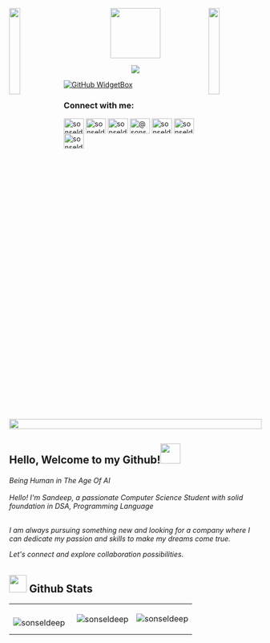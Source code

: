 <img align="left" src="https://user-images.githubusercontent.com/65187002/144930161-2f783401-8d27-4fdf-a2f7-cc0ba32f1f1f.gif" width="21%" style="display:inline;"><img align="right" src="https://user-images.githubusercontent.com/65187002/144930161-2f783401-8d27-4fdf-a2f7-cc0ba32f1f1f.gif" width="21%" style="display:inline;">

<p align="center"><img src="https://media.giphy.com/media/M9gbBd9nbDrOTu1Mqx/giphy.gif" width="100"/></p>

<p align="center">
  <a href="https://github.com/DenverCoder1/readme-typing-svg"><img src="https://readme-typing-svg.herokuapp.com?font=Time+New+Roman&color=cyan&size=40&center=true&vCenter=true&width=800&height=100&lines=Code+is+Life..&hearts;++;Analytical+and+Problem-Solving,;Adaptablility+and+Flexability,;Active+Learner/Researcher,;Love+to+learn+new+stuffs..<3"></a>
</p>

<div>
  
[![GitHub WidgetBox](https://github-widgetbox.vercel.app/api/profile?username=sonseldeep&data=followers,repositories,stars,commits&theme=viridescent)](https://github.com/sonseldeep)
</div>

<!-- <h3 align ="center"> <strong> Let`s Code.Build & FUN </strong> </h3>  -->

<h3 align="left">Connect with me:</h3>
<p align="left">
<a href="https://linkedin.com/in/sonseldeep" target="blank"><img align="center" src="https://raw.githubusercontent.com/rahuldkjain/github-profile-readme-generator/master/src/images/icons/Social/linked-in-alt.svg" alt="sonseldeep" height="30" width="40" /></a>
<a href="https://fb.com/sonseldeep" target="blank"><img align="center" src="https://raw.githubusercontent.com/rahuldkjain/github-profile-readme-generator/master/src/images/icons/Social/facebook.svg" alt="sonseldeep" height="30" width="40" /></a>
<a href="https://instagram.com/sonseldeep" target="blank"><img align="center" src="https://raw.githubusercontent.com/rahuldkjain/github-profile-readme-generator/master/src/images/icons/Social/instagram.svg" alt="sonseldeep" height="30" width="40" /></a>
<a href="https://hashnode.com/@sonseldeep" target="blank"><img align="center" src="https://raw.githubusercontent.com/rahuldkjain/github-profile-readme-generator/master/src/images/icons/Social/hashnode.svg" alt="@sonseldeep" height="30" width="40" /></a>
<a href="https://www.youtube.com/@sonseldeep" target="blank"><img align="center" src="https://raw.githubusercontent.com/rahuldkjain/github-profile-readme-generator/master/src/images/icons/Social/youtube.svg" alt="sonseldeep" height="30" width="40" /></a>
<a href="https://www.hackerrank.com/sonseldeep_np" target="blank"><img align="center" src="https://raw.githubusercontent.com/rahuldkjain/github-profile-readme-generator/master/src/images/icons/Social/hackerrank.svg" alt="sonseldeep" height="30" width="40" /></a>
<a href="https://www.leetcode.com/sonseldeep" target="blank"><img align="center" src="https://raw.githubusercontent.com/rahuldkjain/github-profile-readme-generator/master/src/images/icons/Social/leet-code.svg" alt="sonseldeep" height="30" width="40" /></a>
</p>

<img src="https://i.imgur.com/dBaSKWF.gif" height="20" width="100%">

## Hello, Welcome to my Github!<img src="https://media.giphy.com/media/hvRJCLFzcasrR4ia7z/giphy.gif" width="40">

<p>
<h6>
Being Human in The Age Of AI <br><br> Hello! I'm  Sandeep, a passionate Computer Science Student with solid foundation in DSA, Programming Language
<br>
<br>

I am always pursuing something new and looking for a company where I can dedicate my passion and skills to make my dreams come true.

Let's connect and explore collaboration possibilities.

</h6>
</p>

<h2><img src="https://media.giphy.com/media/iY8CRBdQXODJSCERIr/giphy.gif" width="35"> Github Stats </h2>

 <table align="center" width="100%" height="100%" >
   <tr>
     <td>
     <p><img align="left" src="https://github-readme-stats.vercel.app/api/top-langs?username=sonseldeep&show_icons=true&locale=en&layout=compact" alt="sonseldeep" /></p>

 </td>

<td>
<p>&nbsp;<img align="center" src="https://github-readme-stats.vercel.app/api?username=sonseldeep&show_icons=true&locale=en" alt="sonseldeep" /></p>
 </td> 
<td>
<p><img align="center" src="https://github-readme-streak-stats.herokuapp.com/?user=sonseldeep&" alt="sonseldeep" /></p>

</td>

   </tr>
  </table>

<div align="center">

</div>

## Languages & Tools

<h3 align="left">Languages</h3>
<p align="left">
  <a href="https://skillicons.dev">
    <img src="https://skillicons.dev/icons?i=c,cpp,cs,js,ts,java" />
  </a>
</p>

<h3 align="left">Front-end</h3>
<p align="left">
  <a href="https://skillicons.dev">
    <img src="https://techstack-generator.vercel.app/react-icon.svg" alt="icon" width="50" height="50" />
    <img src="https://techstack-generator.vercel.app/redux-icon.svg" alt="icon" width="50" height="50" />
    <img src="https://skillicons.dev/icons?i=css,html" />
    <img src="https://techstack-generator.vercel.app/js-icon.svg" alt="icon"width="50" height="50" />
    
    
  </a>
</p>



</p>

<h3 align="left">DataBase</h3>
<p align="left">
  <a href="https://skillicons.dev">
    <img src="https://skillicons.dev/icons?i=mongodb" />
    <img src="https://techstack-generator.vercel.app/mysql-icon.svg" alt="icon" width="50" height="50" />
    <img src="https://skillicons.dev/icons?i=sqlite" />
  </a>
</p>
<h3 align="left">Tools</h3>
<p align="left">
  <a href="https://skillicons.dev">
    <img src="https://skillicons.dev/icons?i=git,github" />
    <img src="https://techstack-generator.vercel.app/docker-icon.svg" alt="icon" width="50" height="50" />
    <img src="https://skillicons.dev/icons?i=pr,visualstudio,vscode" />
    
  </a>
</p>

<h2><img src="https://media2.giphy.com/media/QssGEmpkyEOhBCb7e1/giphy.gif?cid=ecf05e47a0n3gi1bfqntqmob8g9aid1oyj2wr3ds3mg700bl&rid=giphy.gif" width ="25"> Skills</h2>
<p align="left">
  <a href="https://skillicons.dev">
    <img src="https://skillicons.dev/icons?i=windows,ubuntu,linux,idea" />
  </a>
</p>
